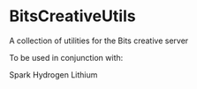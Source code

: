 # BitsCreativeUtils

A collection of utilities for the Bits creative server

To be used in conjunction with:

Spark
Hydrogen
Lithium

